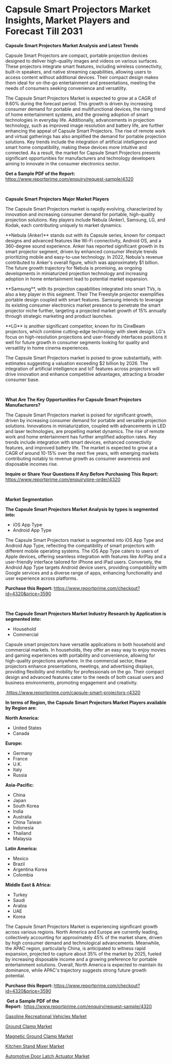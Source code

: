 <p><h1>Capsule Smart Projectors Market Insights, Market Players and Forecast Till 2031</h1></p><p><strong>Capsule Smart Projectors Market Analysis and Latest Trends</strong></p>
<p><p>Capsule Smart Projectors are compact, portable projection devices designed to deliver high-quality images and videos on various surfaces. These projectors integrate smart features, including wireless connectivity, built-in speakers, and native streaming capabilities, allowing users to access content without additional devices. Their compact design makes them ideal for on-the-go entertainment and presentations, meeting the needs of consumers seeking convenience and versatility.</p><p>The Capsule Smart Projectors Market is expected to grow at a CAGR of 9.60% during the forecast period. This growth is driven by increasing consumer demand for portable and multifunctional devices, the rising trend of home entertainment systems, and the growing adoption of smart technologies in everyday life. Additionally, advancements in projection technology, such as improved image resolution and battery life, are further enhancing the appeal of Capsule Smart Projectors. The rise of remote work and virtual gatherings has also amplified the demand for portable projection solutions. Key trends include the integration of artificial intelligence and smart home compatibility, making these devices more intuitive and connected. As a result, the market for Capsule Smart Projectors presents significant opportunities for manufacturers and technology developers aiming to innovate in the consumer electronics sector.</p></p>
<p><strong>Get a Sample PDF of the Report:&nbsp;</strong> <a href="https://www.reportprime.com/enquiry/request-sample/4320">https://www.reportprime.com/enquiry/request-sample/4320</a></p>
<p>&nbsp;</p>
<p><strong>Capsule Smart Projectors Major Market Players</strong></p>
<p><p>The Capsule Smart Projectors market is rapidly evolving, characterized by innovation and increasing consumer demand for portable, high-quality projection solutions. Key players include Nebula (Anker), Samsung, LG, and Kodak, each contributing uniquely to market dynamics.</p><p>**Nebula (Anker)** stands out with its Capsule series, known for compact designs and advanced features like Wi-Fi connectivity, Android OS, and a 360-degree sound experience. Anker has reported significant growth in its smart projector segment, driven by enhanced consumer lifestyle trends prioritizing mobile and easy-to-use technology. In 2022, Nebula's revenue contributed to Anker's overall figure, which was approximately $1 billion. The future growth trajectory for Nebula is promising, as ongoing developments in miniaturized projection technology and increasing adoption in home entertainment lead to potential market expansion.</p><p>**Samsung**, with its projection capabilities integrated into smart TVs, is also a key player in this segment. Their The Freestyle projector exemplifies portable design coupled with smart features. Samsung intends to leverage its existing consumer electronics market presence to penetrate the smart projector niche further, targeting a projected market growth of 15% annually through strategic marketing and product launches.</p><p>**LG** is another significant competitor, known for its CineBeam projectors, which combine cutting-edge technology with sleek design. LG's focus on high-resolution projections and user-friendly interfaces positions it well for future growth in consumer segments looking for quality and versatility in home cinema experiences.</p><p>The Capsule Smart Projectors market is poised to grow substantially, with estimates suggesting a valuation exceeding $2 billion by 2026. The integration of artificial intelligence and IoT features across projectors will drive innovation and enhance competitive advantages, attracting a broader consumer base.</p></p>
<p>&nbsp;</p>
<p><strong>What Are The Key Opportunities For Capsule Smart Projectors Manufacturers?</strong></p>
<p><p>The Capsule Smart Projectors market is poised for significant growth, driven by increasing consumer demand for portable and versatile projection solutions. Innovations in miniaturization, coupled with advancements in LED and laser technologies, are propelling market dynamics. The rise of remote work and home entertainment has further amplified adoption rates. Key trends include integration with smart devices, enhanced connectivity features, and improved battery life. The market is expected to grow at a CAGR of around 10-15% over the next five years, with emerging markets contributing notably to revenue growth as consumer awareness and disposable incomes rise.</p></p>
<p><strong>Inquire or Share Your Questions If Any Before Purchasing This Report:</strong> <a href="https://www.reportprime.com/enquiry/pre-order/4320">https://www.reportprime.com/enquiry/pre-order/4320</a></p>
<p>&nbsp;</p>
<p><strong>Market Segmentation</strong></p>
<p><strong>The Capsule Smart Projectors Market Analysis by types is segmented into:</strong></p>
<p><ul><li>iOS App Type</li><li>Android App Type</li></ul></p>
<p><p>The Capsule Smart Projectors market is segmented into iOS App Type and Android App Type, reflecting the compatibility of smart projectors with different mobile operating systems. The iOS App Type caters to users of Apple devices, offering seamless integration with features like AirPlay and a user-friendly interface tailored for iPhone and iPad users. Conversely, the Android App Type targets Android device users, providing compatibility with Google services and a diverse range of apps, enhancing functionality and user experience across platforms.</p></p>
<p><strong>Purchase this Report:&nbsp;</strong><a href="https://www.reportprime.com/checkout?id=4320&price=3590">https://www.reportprime.com/checkout?id=4320&price=3590</a></p>
<p>&nbsp;</p>
<p><strong>The Capsule Smart Projectors Market Industry Research by Application is segmented into:</strong></p>
<p><ul><li>Household</li><li>Commercial</li></ul></p>
<p><p>Capsule smart projectors have versatile applications in both household and commercial markets. In households, they offer an easy way to enjoy movies and gaming experiences with portability and convenience, allowing for high-quality projections anywhere. In the commercial sector, these projectors enhance presentations, meetings, and advertising displays, providing flexibility and mobility for professionals on the go. Their compact design and advanced features cater to the needs of both casual users and business environments, promoting engagement and creativity.</p></p>
<p><a href="https://www.reportprime.com/capsule-smart-projectors-r4320">&nbsp;https://www.reportprime.com/capsule-smart-projectors-r4320</a></p>
<p><strong>In terms of Region, the Capsule Smart Projectors Market Players available by Region are:</strong></p>
<p>
    <p> <strong> North America: </strong>
        <ul>
            <li>United States</li>
            <li>Canada</li>
        </ul>
        </p> 
    <p> <strong> Europe: </strong>
        <ul>
            <li>Germany</li>
            <li>France</li>
            <li>U.K.</li>
            <li>Italy</li>
            <li>Russia</li>
        </ul>
        </p> 
    <p> <strong> Asia-Pacific: </strong>
        <ul>
            <li>China</li>
            <li>Japan</li>
            <li>South Korea</li>
            <li>India</li>
            <li>Australia</li>
            <li>China Taiwan</li>
            <li>Indonesia</li>
            <li>Thailand</li>
            <li>Malaysia</li>
        </ul>
        </p> 
    <p> <strong> Latin America: </strong>
        <ul>
            <li>Mexico</li>
            <li>Brazil</li>
            <li>Argentina Korea</li>
            <li>Colombia</li>
        </ul>
        </p> 
    <p> <strong> Middle East & Africa: </strong>
        <ul>
            <li>Turkey</li>
            <li>Saudi</li>
            <li>Arabia</li>
            <li>UAE</li>
            <li>Korea</li>
        </ul>
    </p>
    </p>
<p><p>The Capsule Smart Projectors Market is experiencing significant growth across various regions. North America and Europe are currently leading, collectively accounting for approximately 45% of the market share, driven by high consumer demand and technological advancements. Meanwhile, the APAC region, particularly China, is anticipated to witness rapid expansion, projected to capture about 35% of the market by 2025, fueled by increasing disposable income and a growing preference for portable entertainment solutions. Overall, North America is expected to maintain its dominance, while APAC's trajectory suggests strong future growth potential.</p></p>
<p><strong>Purchase this Report: </strong><a href="https://www.reportprime.com/checkout?id=4320&price=3590">https://www.reportprime.com/checkout?id=4320&price=3590</a></p>
<p>&nbsp;<strong>Get a Sample PDF of the Report:&nbsp;&nbsp;</strong><a href="https://www.reportprime.com/enquiry/request-sample/4320">https://www.reportprime.com/enquiry/request-sample/4320</a></p>
<p><strong></strong></p>
<p><p><a href="https://issuu.com/reportprime-2/docs/gasoline-recreational-vehicles-mark_47e4683f9b7c63">Gasoline Recreational Vehicles Market</a></p><p><a href="https://www.linkedin.com/pulse/ground-clamp-market-overview-global-trends-future-prospects-vngpc?trackingId=vAhKwiOESw6Tkjycs82Rgw%3D%3D">Ground Clamp Market</a></p><p><a href="https://www.linkedin.com/pulse/future-trajectory-magnetic-ground-clamp-market-emerging-trends-qlibc?trackingId=pJaVEdNwTcCyS9Dq53I62A%3D%3D">Magnetic Ground Clamp Market</a></p><p><a href="https://github.com/RichRobinson5/Market-Research-Report-List-6/blob/main/kitchen-stand-mixer-market.md">Kitchen Stand Mixer Market</a></p><p><a href="https://issuu.com/reportprime-2/docs/automotive-door-latch-actuator-mark_a7dc046262df0a">Automotive Door Latch Actuator Market</a></p></p>